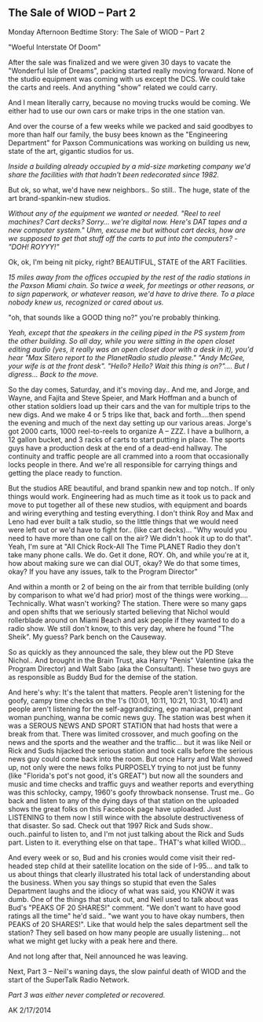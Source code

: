 ## The Sale of WIOD – Part 2

Monday Afternoon Bedtime Story: The Sale of WIOD – Part 2

"Woeful Interstate Of Doom"

After the sale was finalized and we were given 30 days to vacate the "Wonderful Isle of Dreams", packing started really moving forward. None of the studio equipment was coming with us except the DCS. We could take the carts and reels. And anything "show" related we could carry.

And I mean literally carry, because no moving trucks would be coming. We either had to use our own cars or make trips in the one station van.

And over the course of a few weeks while we packed and said goodbyes to more than half our family, the busy bees known as the "Engineering Department" for Paxson Communications was working on building us new, state of the art, gigantic studios for us.

_Inside a building already occupied by a mid-size marketing company we'd share the facilities with that hadn't been redecorated since 1982._

But ok, so what, we'd have new neighbors.. So still.. The huge, state of the art brand-spankin-new studios.

_Without any of the equipment we wanted or needed. "Reel to reel machines? Cart decks? Sorry… we're digital now. Here's DAT tapes and a new computer system." Uhm, excuse me but without cart decks, how are we supposed to get that stuff off the carts to put into the computers? - "DOH! ROYYY!"_

Ok, ok, I'm being nit picky, right? BEAUTIFUL, STATE of the ART Facilities.

_15 miles away from the offices occupied by the rest of the radio stations in the Paxson Miami chain. So twice a week, for meetings or other reasons, or to sign paperwork, or whatever reason, we'd have to drive there. To a place nobody knew us, recognized or cared about us._

"oh, that sounds like a GOOD thing no?" you're probably thinking.

_Yeah, except that the speakers in the ceiling piped in the PS system from the other building. So all day, while you were sitting in the open closet editing audio (yes, it really was an open closet door with a desk in it), you'd hear "Max Sitero report to the PlanetRadio studio please." "Andy McGee, your wife is at the front desk". "Hello? Hello? Wait this thing is on?"…. But I digress… Back to the move._

So the day comes, Saturday, and it's moving day.. And me, and Jorge, and Wayne, and Fajita and Steve Speier, and Mark Hoffman and a bunch of other station soldiers load up their cars and the van for multiple trips to the new digs. And we make 4 or 5 trips like that, back and forth….then spend the evening and much of the next day setting up our various areas. Jorge's got 2000 carts, 1000 reel-to-reels to organize A – ZZZ. I have a bullhorn, a 12 gallon bucket, and 3 racks of carts to start putting in place. The sports guys have a production desk at the end of a dead-end hallway. The continuity and traffic people are all crammed into a room that occasionally locks people in there. And we're all responsible for carrying things and getting the place ready to function.

But the studios ARE beautiful, and brand spankin new and top notch.. If only things would work. Engineering had as much time as it took us to pack and move to put together all of these new studios, with equipment and boards and wiring everything and testing everything. I don't think Roy and Max and Leno had ever built a talk studio, so the little things that we would need were left out or we'd have to fight for.. (like cart decks)… "Why would you need to have more than one call on the air? We didn't hook it up to do that". Yeah, I'm sure at "All Chick Rock-All The Time PLANET Radio they don't take many phone calls. We do. Get it done, ROY. Oh, and while you're at it, how about making sure we can dial OUT, okay? We do that some times, okay? If you have any issues, talk to the Program Director"

And within a month or 2 of being on the air from that terrible building (only by comparison to what we'd had prior) most of the things were working…. Technically. What wasn't working? The station. There were so many gaps and open shifts that we seriously started believing that Nichol would rollerblade around on Miami Beach and ask people if they wanted to do a radio show. We still don't know, to this very day, where he found "The Sheik". My guess? Park bench on the Causeway.

So as quickly as they announced the sale, they blew out the PD Steve Nichol.. And brought in the Brain Trust, aka Harry "Penis" Valentine (aka the Program Director) and Walt Sabo (aka the Consultant). These two guys are as responsible as Buddy Bud for the demise of the station.

And here's why: It's the talent that matters. People aren't listening for the goofy, campy time checks on the 1's (10:01, 10:11, 10:21, 10:31, 10:41) and people aren't listening for the self-aggrandizing, ego maniacal, pregnant woman punching, wanna be comic news guy. The station was best when it was a SEROUS NEWS AND SPORT STATION that had hosts that were a break from that. There was limited crossover, and much goofing on the news and the sports and the weather and the traffic… but it was like Neil or Rick and Suds hijacked the serious station and took calls before the serious news guy could come back into the room. But once Harry and Walt showed up, not only were the news folks PURPOSELY trying to not just be funny (like "Florida's pot's not good, it's GREAT") but now all the sounders and music and time checks and traffic guys and weather reports and everything was this schlocky, campy, 1960's goofy throwback nonsense. Trust me.. Go back and listen to any of the dying days of that station on the uploaded shows the great folks on this Facebook page have uploaded. Just LISTENING to them now I still wince with the absolute destructiveness of that disaster. So sad. Check out that 1997 Rick and Suds show.. ouch..painful to listen to, and I'm not just talking about the Rick and Suds part. Listen to it. everything else on that tape.. THAT's what killed WIOD...

And every week or so, Bud and his cronies would come visit their red-headed step child at their satellite location on the side of I-95… and talk to us about things that clearly illustrated his total lack of understanding about the business. When you say things so stupid that even the Sales Department laughs and the idiocy of what was said, you KNOW it was dumb. One of the things that stuck out, and Neil used to talk about was Bud's "PEAKS OF 20 SHARES!" comment. "We don't want to have good ratings all the time" he'd said.. "we want you to have okay numbers, then PEAKS of 20 SHARES!". Like that would help the sales department sell the station? They sell based on how many people are usually listening… not what we might get lucky with a peak here and there.

And not long after that, Neil announced he was leaving.

Next, Part 3 – Neil's waning days, the slow painful death of WIOD and the start of the SuperTalk Radio Network.

_Part 3 was either never completed or recovered._

AK 2/17/2014
